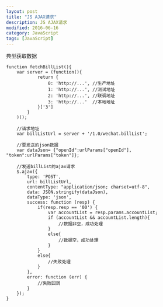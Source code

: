 ```yaml
---
layout: post
title: "JS AJAX请求"
description: JS AJAX请求
modified: 2016-06-16
category: JavaScript
tags: [JavaScript]
---
```


典型获取数据

	function fetchBillList(){
        var server = (function(){
                return {
                    0: 'http://...', //生产地址
                    1: 'http://...', //测试地址
                    2: 'http://...', //联调地址
                    3: 'http://...'  //本地地址
                }['3']
            }
        )();

        //请求地址
        var billListUrl = server + '/1.0/wechat.billList';

        //要发送的json数据
        var dataJson= {"openId":urlParams["openId"], "token":urlParams["token"]};

        //发送billList的ajax请求
        $.ajax({
            type: 'POST',
            url: billListUrl,
            contentType: "application/json; charset=utf-8",
            data: JSON.stringify(dataJson),
            dataType: 'json',
            success: function (resp) {
                if(resp.resp == '00') {
                    var accountList = resp.params.accountList;
                    if (accountList && accountList.length){
                    	//数据非空，成功处理
                    }
                    else{
                        //数据空，成功处理
                    }
                }
                else{
                    //失败处理
                }
            },
            error: function (err) {
                //失败回调
            }
        });
    }


